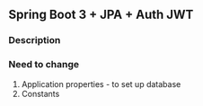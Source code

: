 ## Spring Boot 3 + JPA + Auth JWT

### Description


### Need to change
 1. Application properties - to set up database
 2. Constants
